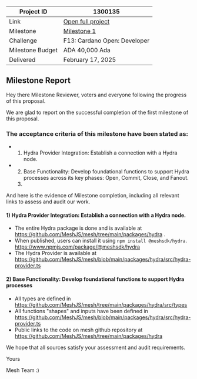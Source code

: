 |Project ID|1300135|
|-----------|-------------|
|Link|[Open full project](https://projectcatalyst.io/funds/10/f13-cardano-open-developers/mesh-hydra-tools-for-administrating-and-interacting-with-hydra-heads)|
|Milestone|[Milestone 1](https://milestones.projectcatalyst.io/projects/1300135/milestones/1)
|Challenge|F13: Cardano Open: Developer|
|Milestone Budget|ADA 40,000 Ada|
|Delivered|February 17, 2025|


	
## Milestone Report
Hey there Milestone Reviewer, voters and everyone following the progress of this proposal.

We are glad to report on the successful completion of the first milestone of this proposal.

### The acceptance criteria of this milestone have been stated as:

- 1) Hydra Provider Integration: Establish a connection with a Hydra node.
- 2) Base Functionality: Develop foundational functions to support Hydra processes across its key phases: Open, Commit, Close, and Fanout.
  3) 
And here is the evidence of Milestone completion, including all relevant links to assess and audit our work.

#### 1) Hydra Provider Integration: Establish a connection with a Hydra node.

- The entire Hydra package is done and is available at https://github.com/MeshJS/mesh/tree/main/packages/hydra  . 
- When published, users can install it using `npm install @meshsdk/hydra`. https://www.npmjs.com/package/@meshsdk/hydra 
- The Hydra Provider is available at https://github.com/MeshJS/mesh/blob/main/packages/hydra/src/hydra-provider.ts

#### 2) Base Functionality: Develop foundational functions to support Hydra processes

- All types are defined in https://github.com/MeshJS/mesh/tree/main/packages/hydra/src/types 
- All functions "shapes" and inputs have been defined in https://github.com/MeshJS/mesh/blob/main/packages/hydra/src/hydra-provider.ts 
- Public links to the code on mesh github repository at https://github.com/MeshJS/mesh/tree/main/packages/hydra


We hope that all sources satisfy your assessment and audit requirements.

Yours

Mesh Team :)


